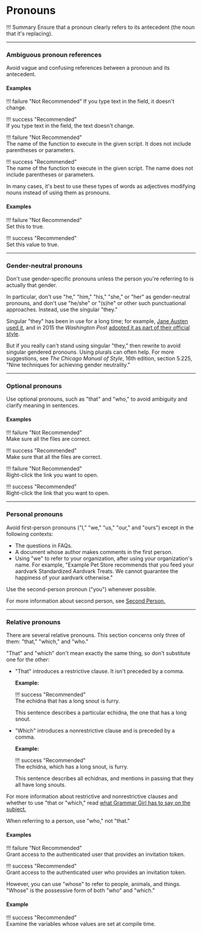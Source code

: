 # **Pronouns**

!!! Summary 
    Ensure that a pronoun clearly refers to its antecedent (the noun that it's replacing).
___

### **Ambiguous pronoun references**

Avoid vague and confusing references between a pronoun and its antecedent.

#### Examples

!!! failure "Not Recommended" 
    If you type text in the field, it doesn't change.

!!! success "Recommended"   
    If you type text in the field, the text doesn't change.

!!! failure "Not Recommended"  
    The name of the function to execute in the given script. It does not include parentheses or parameters.

!!! success "Recommended"   
    The name of the function to execute in the given script. The name does not include parentheses or parameters.

In many cases, it's best to use these types of words as adjectives modifying nouns instead of using them as pronouns.

#### Examples

!!! failure "Not Recommended"  
    Set this to true.

!!! success "Recommended"   
    Set this value to true.

___

### **Gender-neutral pronouns**

Don't use gender-specific pronouns unless the person you're referring to is actually that gender.

In particular, don't use "he," "him," "his," "she," or "her" as gender-neutral pronouns, and don't use "he/she" or "(s)he" or other such punctuational approaches. Instead, use the singular "they."

Singular "they" has been in use for a long time; for example, [Jane Austen used it](http://www.pemberley.com/janeinfo/austheir.html), and in 2015 the *Washington Post* [adopted it as part of their official style](https://www.washingtonpost.com/opinions/the-post-drops-the-mike--and-the-hyphen-in-e-mail/2015/12/04/ccd6e33a-98fa-11e5-8917-653b65c809eb_story.html).

But if you really can't stand using singular "they," then rewrite to avoid singular gendered pronouns. Using plurals can often help. For more suggestions, see *The Chicago Manual of Style*, 16th edition, section 5.225, "Nine techniques for achieving gender neutrality."

___

### **Optional pronouns**

Use optional pronouns, such as "that" and "who," to avoid ambiguity and clarify meaning in sentences.

#### Examples

!!! failure "Not Recommended"  
    Make sure all the files are correct.

!!! success "Recommended"   
    Make sure that all the files are correct.

!!! failure "Not Recommended"  
    Right-click the link you want to open.

!!! success "Recommended"   
    Right-click the link that you want to open.

___

### **Personal pronouns**

Avoid first-person pronouns ("I," "we," "us," "our," and "ours") except in the following contexts:

-   The questions in FAQs.
-   A document whose author makes comments in the first person.
-   Using "we" to refer to your organization, after using your organization's name. For example, "Example Pet Store recommends that you feed your aardvark Standardized Aardvark Treats. We cannot guarantee the happiness of your aardvark otherwise."

Use the second-person pronoun ("you") whenever possible.

For more information about second person, see [Second Person.](https://developers.google.com/style/person)

___

### **Relative pronouns**

There are several relative pronouns. This section concerns only three of them: "that," "which," and "who."

"That" and "which" don't mean exactly the same thing, so don't substitute one for the other:

-   "That" introduces a restrictive clause. It isn't preceded by a comma.

    **Example:**

    !!! success "Recommended"   
        The echidna that has a long snout is furry.

    This sentence describes a particular echidna, the one that has a long snout.

-   "Which" introduces a nonrestrictive clause and is preceded by a comma.

    **Example:**

    !!! success "Recommended"    
        The echidna, which has a long snout, is furry.

    This sentence describes all echidnas, and mentions in passing that they all have long snouts.

For more information about restrictive and nonrestrictive clauses and whether to use "that or "which," read [what Grammar Girl has to say on the subject.](http://www.quickanddirtytips.com/education/grammar/which-versus-that-0?page=all)

When referring to a person, use "who," not "that."

#### Examples

!!! failure "Not Recommended"  
    Grant access to the authenticated user that provides an invitation token.

!!! success "Recommended"   
    Grant access to the authenticated user who provides an invitation token.

However, you can use "whose" to refer to people, animals, and things. "Whose" is the possessive form of both "who" and "which."

#### Example

!!! success "Recommended"   
    Examine the variables whose values are set at compile time.